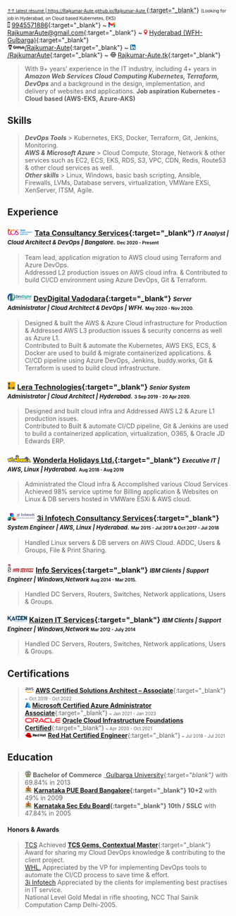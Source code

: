 <abbr title="click here for the most recent résumé. For more details on the specific area, click on the below hyperlinks.">[<font size="1">&uarr;&uarr; latest résumé | https://Rajkumar-Aute.github.io/Rajkumar-Aute </font>](https://Rajkumar-Aute.github.io/Rajkumar-Aute/){:target="_blank"}</abbr> <font size="0">(Looking for job in Hyderabad, on Cloud based Kubernetes, EKS)</font>
\
<img width="" height="12" src="./image/call.png"> [9945571886](https://wa.me/+919945571886){:target="_blank"} ~
<img width="" height="12" src="./image/gmail.png"> [RajkumarAute@gmail.com](mailto:RajkumarAute@gmail.com){:target="_blank"} ~
<img width="" height="12" src="./image/location.jpg"> [Hyderabad (WFH-Gulbarga)](){:target="_blank"}
\
<img width="" height="12" src="./image/github.png">[/Rajkumar-Aute](https://github.com/Rajkumar-Aute){:target="_blank"} ~ <img width="" height="12" src="./image/linkedin.png">[/RajkumarAute](https://www.linkedin.com/in/RajkumarAute/){:target="_blank"} ~ <img width="" height="12" src="./image/www.png"> [Rajkumar-Aute.tk](http://rajkumar-aute.tk){:target="_blank"}
<!--- ~ <img width="" height="12" src="./image/blog.png">[/RajkumarAute](https://rajkumaraute.blogspot.com/){:target="_blank"}
-->

> With 9+ years' experience in the IT industry, including 4+ years in ***Amazon Web Services Cloud Computing Kubernetes, Terraform, DevOps*** and a background in the design, implementation, and delivery of websites and applications. **Job aspiration Kubernetes - Cloud based (AWS-EKS, Azure-AKS)**

## Skills 
> ___DevOps Tools___ > Kubernetes, EKS, Docker, Terraform, Git, Jenkins, Monitoring.  
___AWS  & Microsoft Azure___ > Cloud Compute, Storage, Network & other services such as EC2, ECS, EKS, RDS, S3, VPC, CDN, Redis, Route53 & other cloud services as well.  
___Other skills___ > Linux, Windows, basic bash scripting, Ansible, Firewalls, LVMs, Database servers, virtualization, VMWare EXSi, XenServer, ITSM, Agile.

## Experience
### <img width="" height="18" src="./image/tcs.png"> [Tata Consultancy Services](http://www.tcs.com){:target="_blank"} _**<font size="2">IT Analyst | Cloud Architect & DevOps | Bangalore.</font>**_ <font size="1">Dec 2020 - Present</font>  
> Team lead, application migration to AWS cloud using Terraform and Azure DevOps.  
Addressed L2 production issues on AWS cloud infra. & Contributed to build CI/CD environment using Azure DevOps, Git & Terraform. 

### <img width="" height="18" src="./image/devdigital.jpg"> [DevDigital Vadodara](http://www.devdigital.com){:target="_blank"} ***<font size="2"> Server Administrator | Cloud Architect & DevOps | WFH.</font>*** <font size="1">May 2020 - Nov 2020.</font>  
> Designed & built the AWS & Azure Cloud infrastructure for Production & Addressed AWS L3 production issues & security concerns as well as Azure L1.  
Contributed to Built & automate the Kubernetes, AWS EKS, ECS, & Docker are used to build & migrate containerized applications. & CI/CD pipeline using Azure DevOps, Jenkins, buddy.works, Git & Terraform is used to build cloud infrastructure.

### <img width="" height="18" src="./image/lera.png"> [Lera Technologies](http://www.lera.us){:target="_blank"} _**<font size="2">Senior System Administrator | Cloud Architect | Hyderabad.</font>**_ <font size="1">3 Sep 2019 - 20 Apr 2020.</font>  
> Designed and built cloud infra and Addressed AWS L2 & Azure L1 production issues.  
Contributed to Built & automate CI/CD pipeline, Git & Jenkins are used to build a containerized application, virtualization, O365, & Oracle JD Edwards ERP.

### <img width="" height="18" src="./image/wla.png"> [Wonderla Holidays Ltd.](http://www.wonderla.com){:target="_blank"} ***<font size="2">Executive IT | AWS, Linux | Hyderabad.</font>*** <font size="1">Aug 2018 - Aug 2019</font>
> Administrated the Cloud infra & Accomplished various Cloud Services  
Achieved 98% service uptime for Billing application & Websites on Linux & DB servers hosted in VMWare ESXi & AWS cloud.

### <img width="" height="18" src="./image/3i.png"> [3i Infotech Consultancy Services](http://www.3i-infotech.com){:target="_blank"} ***<font size="2">System Engineer | AWS, Linux | Hyderabad.</font>*** <font size="1">Mar 2015 - Jul 2017 & Oct 2017 - Jul 2018</font>
> Handled Linux servers & DB servers on AWS Cloud. ADDC, Users & Groups, File & Print Sharing. 

### <img width="" height="20" src="./image/infoservice.jpg"> [Info Services](http://ibmesp.com){:target="_blank"} ***<font size="2"> IBM Clients | Support Engineer | Windows,Network </font>*** <font size="1">Aug 2014 - Mar 2015.</font> <font size="1"> </font> 
> Handled DC Servers, Routers, Switches, Network applications, Users & Groups. 

### <img width="" height="15" src="./image/kaizen.png"> [Kaizen IT Services](https://www.linkedin.com/company/kaizen-it-services-pvt.-ltd./){:target="_blank"} ***<font size="2"> IBM Clients | Support Engineer | Windows,Network </font>*** <font size="1">Mar 2012 - July 2014</font> <font size="1"> </font>  
> Handled DC Servers, Routers, Switches, Network applications, Users & Groups. 


## Certifications
> <img width="" height="12" src="./image/aws.png"> [**AWS Certified Solutions Architect – Associate**](https://www.credly.com/badges/950ba75b-a8e7-4439-836f-d376c0427560?source=linked_in_profile){:target="_blank"}<font size="1"> ~ Oct 2019 - Oct 2022</font>  
<img width="" height="12" src="./image/azure.jpg"> [**Microsoft Certified Azure Administrator Associate**](https://www.credly.com/badges/0ca6c8a7-e631-4a79-8270-bc94404d1705?source=linked_in_profile){:target="_blank"}<font size="1"> ~ Jan 2021 - Jan 2023</font>  
<img width="" height="11" src="./image/oracle.png"> [**Oracle Cloud Infrastructure Foundations Certified**](https://www.credly.com/badges/93d0e186-5352-44bb-9d57-8400d5dd14aa?source=linked_in_profile){:target="_blank"}<font size="1"> ~ Apr 2020 - Oct 2021</font>  
<img width="" height="12" src="./image/redhat.png"> [**Red Hat Certified Engineer**](https://rhtapps.redhat.com/verify?certId=180-084-022){:target="_blank"}<font size="1"> ~ Jul 2018 - Jul 2021</font>  


## Education
> <img width="" height="15" src="./image/gug.jpg"> **Bachelor of Commerce** _[Gulbarga University](https://www.gug.ac.in/){:target="_blank"}_ with 69.84% in 2013  
<img width="" height="15" src="./image/kar.png"> **[Karnataka PUE Board Bangalore](http://pue.kar.nic.in/){:target="_blank"} 10+2** with 49% in 2009  
<img width="" height="15" src="./image/kar.png"> **[Karnataka Sec Edu Board](https://sslc.karnataka.gov.in/){:target="_blank"} 10th / SSLC** with 47.84% in 2005
<!-- <img width="" height="15" src="./image/gug.jpg"> **Post Graduation Diploma in Computer Application** _[Gulbarga University](https://www.gug.ac.in/){:target="_blank"}_ with 62.16% in 2016 -->


#### Honors & Awards
> [TCS](http://www.tcs.com) Achieved [__TCS Gems, Contextual Master__](https://www.tcs.com/tcs-way/contextual-knowledge-mastery-tcs-client-growth){:target="_blank"} Award for sharing my Cloud DevOps knowledge & contributing to the client project.  
[WHL.](http://www.wonderla.com) Appreciated by the VP for implementing DevOps tools to automate the CI/CD process to save time & effort.  
[3i Infotech](http://www.3i-infotech.com) Appreciated by the clients for implementing best practises in IT service.  
National Level Gold Medal in rifle shooting, NCC Thal Sainik Computation Camp Delhi-2005.
